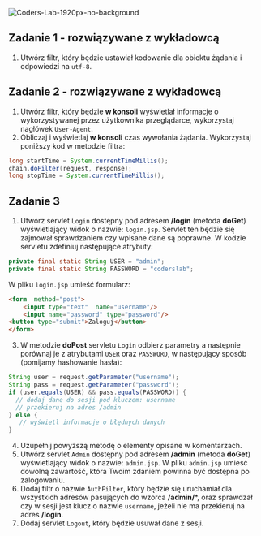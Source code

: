 ![Coders-Lab-1920px-no-background](https://user-images.githubusercontent.com/152855/73064373-5ed69780-3ea1-11ea-8a71-3d370a5e7dd8.png)


## Zadanie 1 - rozwiązywane z wykładowcą

1. Utwórz filtr, który będzie ustawiał kodowanie dla obiektu żądania i odpowiedzi na `utf-8`.



## Zadanie 2 - rozwiązywane z wykładowcą

1. Utwórz filtr, który będzie **w konsoli** wyświetlał informacje o wykorzystywanej przez użytkownika przeglądarce,
 wykorzystaj nagłówek `User-Agent`.
2. Obliczaj i wyświetlaj **w konsoli** czas wywołania żądania.
Wykorzystaj poniższy kod w metodzie filtra:
````java
long startTime = System.currentTimeMillis();
chain.doFilter(request, response);
long stopTime = System.currentTimeMillis();
````

## Zadanie 3

1. Utwórz servlet `Login` dostępny pod adresem **/login** (metoda **doGet**) wyświetlający widok o nazwie: `login.jsp`.
Servlet ten będzie się zajmował sprawdzaniem czy wpisane dane są poprawne.
W kodzie servletu zdefiniuj następujące atrybuty:
````java
private final static String USER = "admin";
private final static String PASSWORD = "coderslab";
````    
W pliku `login.jsp` umieść formularz:

````html
<form  method="post">
    <input type="text"  name="username"/>
    <input name="password" type="password"/>
<button type="submit">Zaloguj</button>
</form>

````

3. W metodzie **doPost** servletu `Login` odbierz parametry a następnie porównaj je z atrybutami `USER` oraz `PASSWORD`,
w następujący sposób (pomijamy hashowanie hasła):
````java
String user = request.getParameter("username");
String pass = request.getParameter("password");
if (user.equals(USER) && pass.equals(PASSWORD)) {
  // dodaj dane do sesji pod kluczem: username 
  // przekieruj na adres /admin  
} else {
   // wyświetl informacje o błędnych danych
}
````
4. Uzupełnij powyższą metodę o elementy opisane w komentarzach.
5. Utwórz servlet `Admin` dostępny pod adresem **/admin** (metoda **doGet**) wyświetlający widok o nazwie: `admin.jsp`.
 W pliku `admin.jsp` umieść dowolną zawartość, która Twoim zdaniem powinna być dostępna po zalogowaniu.
6. Dodaj filtr o nazwie `AuthFilter`, który będzie się uruchamiał dla wszystkich adresów pasujących do wzorca **/admin/***, 
oraz sprawdzał czy w sesji jest klucz o nazwie `username`, jeżeli nie ma przekieruj na adres **/login**.
7. Dodaj servlet `Logout`, który będzie usuwał dane z sesji.

